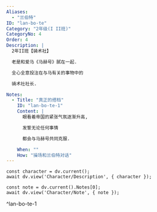 ```yaml
---
Aliases:
  - "兰伯特"
ID: "lan-bo-te"
Category: "2年级(I II班)"
CategoryNo: 4
Order: 4
Description: |
  2年II班【骑术社】

  老是和爱马《马赫号》腻在一起.

  全心全意投注在与马有关的事物中的

  骑术社社长.

Notes:
  - Title: "真正的搭档"
    ID: "lan-bo-te-1"
    Content: |
      眼看着帝国的紧张气氛逐渐升高,

      发誓无论任何事情

      都会与马赫号共同克服.

    When: ""
    How: "操场和兰伯特对话"
---
```

```dataviewjs
const character = dv.current();
await dv.view('Character/Description', { character });
```

```dataviewjs
const note = dv.current().Notes[0];
await dv.view('Character/Note', { note });
```
^lan-bo-te-1